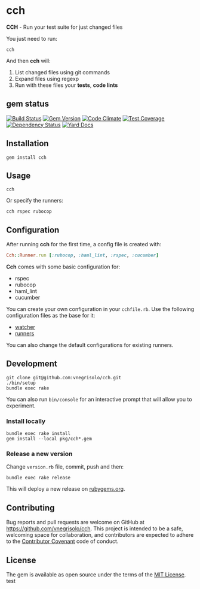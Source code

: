 # cch
**CCH** - Run your test suite for just changed files

You just need to run:

```shell
cch
```

And then **cch** will:

1. List changed files using git commands
2. Expand files using regexp
3. Run with these files your **tests**, **code lints**

## gem status

[![Build Status](https://travis-ci.org/vnegrisolo/cch.svg)](https://travis-ci.org/vnegrisolo/cch)
[![Gem Version](https://badge.fury.io/rb/cch.svg)](http://badge.fury.io/rb/cch)
[![Code Climate](https://codeclimate.com/github/vnegrisolo/cch/badges/gpa.svg)](https://codeclimate.com/github/vnegrisolo/cch)
[![Test Coverage](https://codeclimate.com/github/vnegrisolo/cch/badges/coverage.svg)](https://codeclimate.com/github/vnegrisolo/cch/coverage)
[![Dependency Status](https://gemnasium.com/vnegrisolo/cch.svg)](https://gemnasium.com/vnegrisolo/cch)
[![Yard Docs](http://img.shields.io/badge/yard-docs-blue.svg)](http://www.rubydoc.info/github/vnegrisolo/cch)

## Installation

```shell
gem install cch
```

## Usage

```shell
cch
```

Or specify the runners:

```shell
cch rspec rubocop
```

## Configuration

After running **cch** for the first time, a config file is created with:

```ruby
Cch::Runner.run [:rubocop, :haml_lint, :rspec, :cucumber]
```

**Cch** comes with some basic configuration for:

- rspec
- rubocop
- haml_lint
- cucumber

You can create your own configuration in your `cchfile.rb`. Use the following configuration files as the base for it:

- [watcher](https://github.com/vnegrisolo/cch/blob/master/lib/cch/config/watchers.rb)
- [runners](https://github.com/vnegrisolo/cch/blob/master/lib/cch/config/runners.rb)

You can also change the default configurations for existing runners.

## Development

```shell
git clone git@github.com:vnegrisolo/cch.git
./bin/setup
bundle exec rake
```

You can also run `bin/console` for an interactive prompt that will allow you to experiment.

### Install locally

```
bundle exec rake install
gem install --local pkg/cch*.gem
```

### Release a new version

Change `version.rb` file, commit, push and then:

```
bundle exec rake release
```

This will deploy a new release on [rubygems.org](https://rubygems.org/gems/cch).

## Contributing

Bug reports and pull requests are welcome on GitHub at https://github.com/vnegrisolo/cch. This project is intended to be a safe, welcoming space for collaboration, and contributors are expected to adhere to the [Contributor Covenant](https://github.com/vnegrisolo/cch/blob/master/CONTRIBUTING.md) code of conduct.

## License

The gem is available as open source under the terms of the [MIT License](https://github.com/vnegrisolo/cch/blob/master/LICENSE.md).
test
